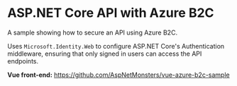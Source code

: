 # ASP.NET Core API with Azure B2C
A sample showing how to secure an API using Azure B2C.

Uses `Microsoft.Identity.Web` to configure ASP.NET Core's Authentication middleware, ensuring that only signed in users can access the API endpoints. 

**Vue front-end:** https://github.com/AspNetMonsters/vue-azure-b2c-sample
